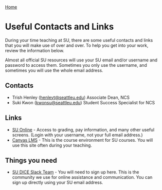 [Home](https://digitaltechnologyandcultures.github.io/DICE_Instructor_Handbook/)
# Useful Contacts and Links

During your time teaching at SU, there are some useful contacts and links that you will make use of over and over. To help you get into your work, review the information below.

Almost all official SU resources will use your SU email and/or username and password to access them. Sometimes you only use the username, and sometimes you will use the whole email address.

## Contacts

* Trish Henley \(henleyt@seattleu.edu\) Associate Dean, NCS
* Suki Kwon \(kwonsu@seattleu.edu\) Student Success Specialist for NCS

## Links

* [SU Online](https://suonline.seattleu.edu/) - Access to grading, pay information, and many other useful screens. \(Login with your username, not your full email address.\)
* [Canvas LMS](https://seattleu.instructure.com) - This is the course environment for SU courses. You will use this site often during your teaching.

## Things you need
* [SU DICE Slack Team](https://dtac-program.slack.com) - You will need to sign up here. This is the community we use for online assistance and communication. You can sign up directly using your SU email address. 



